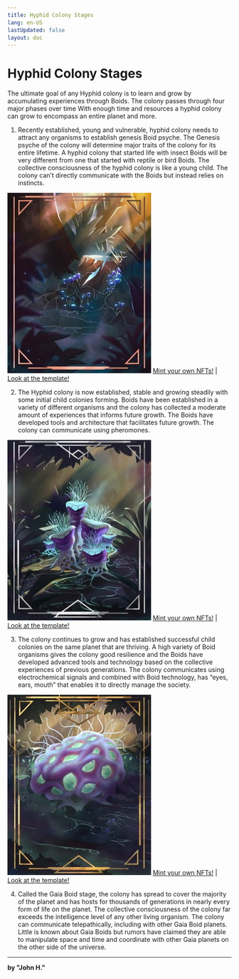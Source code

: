 ```yaml
---
title: Hyphid Colony Stages
lang: en-US
lastUpdated: false
layout: doc
---
```

# Hyphid Colony Stages
The ultimate goal of any Hyphid colony is to learn and grow by accumulating experiences through Boids. The colony passes through four major phases over time With enough time and resources a hyphid colony can grow to encompass an entire planet and more. 

1) Recently established, young and vulnerable, hyphid colony needs to attract any organisms to establish genesis Boid psyche. The Genesis psyche of the colony will determine major traits of the colony for its entire lifetime. A hyphid colony that started life with insect Boids will be very different from one that started with reptile or bird Boids. The collective consciousness of the hyphid colony is like a young child. The colony can’t directly communicate with the Boids but instead relies on instincts.

![Hyphid Colony Stage 1](../public/hyphid-stage1.jpg)
[Mint your own NFTs!](https://nft.boid.com)  |  [Look at the template!](https://telos.neftyblocks.com/templates/nft.boid/242) 

2) The Hyphid colony is now established, stable and growing steadily with some initial child colonies forming. Boids have been established in a variety of different organisms and the colony has collected a moderate amount of experiences that informs future growth. The Boids have developed tools and architecture that facilitates future growth. The colony can communicate using pheromones.

![Hyphid Colony Stage 2](../public/hyphid-stage2.jpg)
[Mint your own NFTs!](https://nft.boid.com)  |  [Look at the template!](https://telos.neftyblocks.com/templates/nft.boid/240) 

3) The colony continues to grow and has established successful child colonies on the same planet that are thriving. A high variety of Boid organisms gives the colony good resilience and the Boids have developed advanced tools and technology based on the collective experiences of previous generations. The colony communicates using electrochemical signals and combined with Boid technology, has “eyes, ears, mouth” that enables it to directly manage the society.
  
![Hyphid Colony Stage 3](../public/hyphid-stage3.jpg)
[Mint your own NFTs!](https://nft.boid.com)  |  [Look at the template!](https://telos.neftyblocks.com/templates/nft.boid/241) 
  
4) Called the Gaia Boid stage, the colony has spread to cover the majority of the planet and has hosts for thousands of generations in nearly every form of life on the planet. The collective consciousness of the colony far exceeds the intelligence level of any other living organism. The colony can communicate telepathically, including with other Gaia Boid planets. Little is known about Gaia Boids but rumors have claimed they are able to manipulate space and time and coordinate with other Gaia planets on the other side of the universe.

___
**by "John H."**
